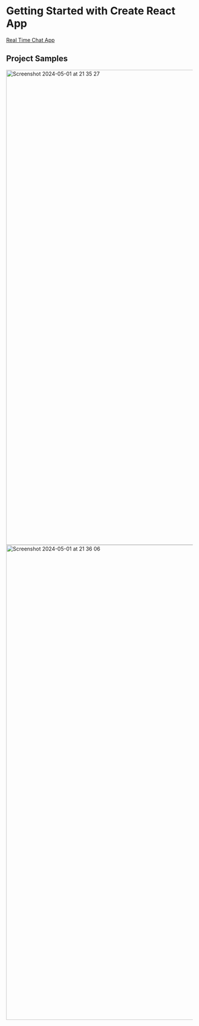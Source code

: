 # Getting Started with Create React App

[Real Time Chat App](https://6630f59c920bff089acaa8e3--boisterous-tulumba-9c0442.netlify.app/)

## Project Samples

<img width="1280" alt="Screenshot 2024-05-01 at 21 35 27" src="https://github.com/sahita412/Realtime-Chat-App/assets/126781767/f4d880c5-7502-4661-977a-485c3b097dd8">

<img width="1280" alt="Screenshot 2024-05-01 at 21 36 06" src="https://github.com/sahita412/Realtime-Chat-App/assets/126781767/4a998022-c106-4aad-9d21-e3560818e899">
